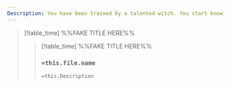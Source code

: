 ```yaml
---
Description: You have been trained by a talented witch. You start knowing the recipes for 3 spells determined at random (pg. 54).
---
```


>[!table_time]  %%FAKE TITLE HERE%%
>>[!table_time]  %%FAKE TITLE HERE%%
>>### `=this.file.name`
>> 
>> 
>>`=this.Description`


